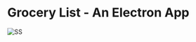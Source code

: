 # Grocery List - An Electron App

![SS](https://i.ibb.co/rtcJThf/Screen-Shot-2020-10-27-at-1-52-38-PM.png)